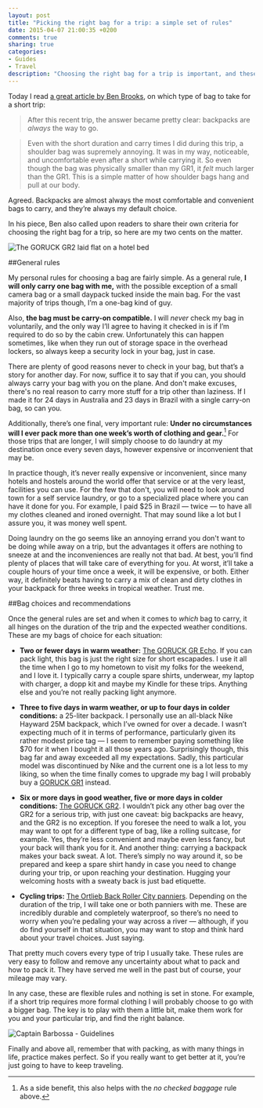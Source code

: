 ```yaml
---
layout: post
title: "Picking the right bag for a trip: a simple set of rules"
date: 2015-04-07 21:00:35 +0200
comments: true
sharing: true
categories: 
- Guides
- Travel
description: "Choosing the right bag for a trip is important, and these simple guidelines may help you."
---
```


Today I read [a great article by Ben Brooks](https://brooksreview.net/2015/04/short-trips-and-which-bag/), on which type of bag to take for a short trip:

> After this recent trip, the answer became pretty clear: backpacks are _always_ the way to go.

> Even with the short duration and carry times I did during this trip, a shoulder bag was supremely annoying. It was in my way, noticeable, and uncomfortable even after a short while carrying it. So even though the bag was physically smaller than my GR1, it _felt_ much larger than the GR1. This is a simple matter of how shoulder bags hang and pull at our body.

Agreed. Backpacks are almost always the most comfortable and convenient bags to carry, and they’re always my default choice.

In his piece, Ben also called upon readers to share their own criteria for choosing the right bag for a trip, so here are my two cents on the matter.

<p class="extra-width"><img src="/assets/images/flickr/17067920901_47706c6e36_o.jpg" title="The GORUCK GR2 laid flat on a hotel bed"></p>


##General rules

My personal rules for choosing a bag are fairly simple. As a general rule, **I will only carry one bag with me,** with the possible exception of a small camera bag or a small daypack tucked inside the main bag. For the vast majority of trips though, I’m a one-bag kind of guy. 

Also, **the bag must be carry-on compatible.** I will _never_ check my bag in voluntarily, and the only way I’ll agree to having it checked in is if I’m required to do so by the cabin crew. Unfortunately this can happen sometimes, like when they run out of storage space in the overhead lockers, so always keep a security lock in your bag, just in case. 

There are plenty of good reasons never to check in your bag, but that’s a story for another day. For now, suffice it to say that if you can, you should always carry your bag with you on the plane. And don't make excuses, there's no real reason to carry more stuff for a trip other than laziness. If I made it for 24 days in Australia and 23 days in Brazil with a single carry-on bag, so can you.

Additionally, there’s one final, very important rule: **Under no circumstances will I ever pack more than one week’s worth of clothing and gear.**[^Bag1] For those trips that are longer, I will simply choose to do laundry at my destination once every seven days, however expensive or inconvenient that may be. 

[^Bag1]: As a side benefit, this also helps with the _no checked baggage_ rule above.

In practice though, it’s never really expensive or inconvenient, since many hotels and hostels around the world offer that service or at the very least, facilities you can use. For the few that don't, you will need to look around town for a self service laundry, or go to a specialized place where you can have it done for you. For example, I paid $25 in Brazil — twice — to have all my clothes cleaned and ironed overnight. That may sound like a lot but I assure you, it was money well spent. 

Doing laundry on the go seems like an annoying errand you don't want to be doing while away on a trip, but the advantages it offers are nothing to sneeze at and the inconveniences are really not that bad. At best, you’ll find plenty of places that will take care of everything for you. At worst, it’ll take a couple hours of your time once a week, it will be expensive, or both. Either way, it definitely beats having to carry a mix of clean and dirty clothes in your backpack for three weeks in tropical weather. Trust me.


##Bag choices and recommendations

Once the general rules are set and when it comes to _which_ bag to carry, it all hinges on the duration of the trip and the expected weather conditions. These are my bags of choice for each situation:

* **Two or fewer days in warm weather:** [The GORUCK GR Echo](http://www.goruck.com/gr-echo-black-/p/GEAR-000064). If you can pack light, this bag is just the right size for short escapades. I use it all the time when I go to my hometown to visit my folks for the weekend, and I love it. I typically carry a couple spare shirts, underwear, my laptop with charger, a dopp kit and maybe my Kindle for these trips. Anything else and you’re not really packing light anymore.

* **Three to five days in warm weather, or up to four days in colder conditions:** a 25-liter backpack. I personally use an all-black Nike Hayward 25M backpack, which I’ve owned for over a decade. I wasn’t expecting much of it in terms of performance, particularly given its rather modest price tag — I seem to remember paying something like $70 for it when I bought it all those years ago. Surprisingly though, this bag far and away exceeded all my expectations. Sadly, this particular model was discontinued by Nike and the current one is a lot less to my liking, so when the time finally comes to upgrade my bag I will probably buy a [GORUCK GR1](http://www.goruck.com/gr1-black-/p/GEAR-000066) instead.

* **Six or more days in good weather, five or more days in colder conditions:** [The GORUCK GR2](http://www.goruck.com/gr2-black-/p/GEAR-000068). I wouldn’t pick any other bag over the GR2 for a serious trip, with just one caveat: big backpacks are heavy, and the GR2 is no exception. If you foresee the need to walk a lot, you may want to opt for a different type of bag, like a rolling suitcase, for example. Yes, they’re less convenient and maybe even less fancy, but your back will thank you for it. And another thing: carrying a backpack makes your back sweat. A lot. There’s simply no way around it, so be prepared and keep a spare shirt handy in case you need to change during your trip, or upon reaching your destination. Hugging your welcoming hosts with a sweaty back is just bad etiquette.

* **Cycling trips:** [The Ortlieb Back Roller City panniers](http://www.amazon.com/gp/product/B001OMMH4K/ref=as_li_tl?ie=UTF8&camp=1789&creative=390957&creativeASIN=B001OMMH4K&linkCode=as2&tag=analogsens-20&linkId=NV2GNDVL4XJ2AVPN). Depending on the duration of the trip, I will take one or both panniers with me. These are incredibly durable and completely waterproof, so there’s no need to worry when you’re pedaling your way across a river — although, if you do find yourself in that situation, you may want to stop and think hard about your travel choices. Just saying.

That pretty much covers every type of trip I usually take. These rules are very easy to follow and remove any uncertainty about what to pack and how to pack it. They have served me well in the past but of course, your mileage may vary. 

In any case, these are flexible rules and nothing is set in stone. For example, if a short trip requires more formal clothing I will probably choose to go with a bigger bag. The key is to play with them a little bit, make them work for you and your particular trip, and find the right balance.

<p class="extra-width"><img src="/assets/images/flickr/16446563124_940532453f_o.jpg" title="Captain Barbossa - Guidelines"></p>

Finally and above all, remember that with packing, as with many things in life, practice makes perfect. So if you really want to get better at it, you’re just going to have to keep traveling.